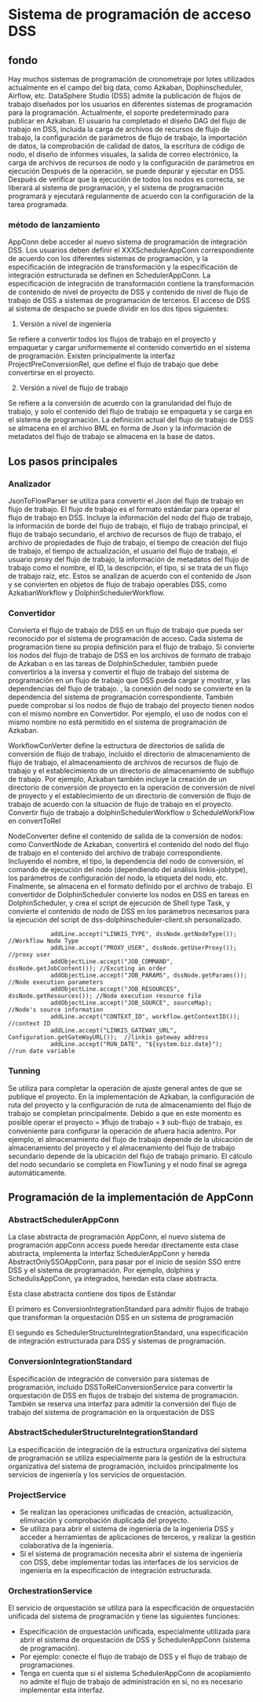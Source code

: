 # Sistema de programación de acceso DSS

## fondo

Hay muchos sistemas de programación de cronometraje por lotes utilizados actualmente en el campo del big data, como Azkaban, Dophinscheduler, Airflow, etc. DataSphere Studio (DSS) admite la publicación de flujos de trabajo diseñados por los usuarios en diferentes sistemas de programación para la programación. Actualmente, el soporte predeterminado para publicar en Azkaban. El usuario ha completado el diseño DAG del flujo de trabajo en DSS, incluida la carga de archivos de recursos de flujo de trabajo, la configuración de parámetros de flujo de trabajo, la importación de datos, la comprobación de calidad de datos, la escritura de código de nodo, el diseño de informes visuales, la salida de correo electrónico, la carga de archivos de recursos de nodo y la configuración de parámetros en ejecución Después de la operación, se puede depurar y ejecutar en DSS. Después de verificar que la ejecución de todos los nodos es correcta, se liberará al sistema de programación, y el sistema de programación programará y ejecutará regularmente de acuerdo con la configuración de la tarea programada.

### método de lanzamiento

AppConn debe acceder al nuevo sistema de programación de integración DSS. Los usuarios deben definir el XXXSchedulerAppConn correspondiente de acuerdo con los diferentes sistemas de programación, y la especificación de integración de transformación y la especificación de integración estructurada se definen en SchedulerAppConn. La especificación de integración de transformación contiene la transformación de contenido de nivel de proyecto de DSS y contenido de nivel de flujo de trabajo de DSS a sistemas de programación de terceros. El acceso de DSS al sistema de despacho se puede dividir en los dos tipos siguientes:

1.  Versión a nivel de ingeniería

Se refiere a convertir todos los flujos de trabajo en el proyecto y empaquetar y cargar uniformemente el contenido convertido en el sistema de programación. Existen principalmente la interfaz ProjectPreConversionRel, que define el flujo de trabajo que debe convertirse en el proyecto.

2.  Versión a nivel de flujo de trabajo

Se refiere a la conversión de acuerdo con la granularidad del flujo de trabajo, y solo el contenido del flujo de trabajo se empaqueta y se carga en el sistema de programación. La definición actual del flujo de trabajo de DSS se almacena en el archivo BML en forma de Json y la información de metadatos del flujo de trabajo se almacena en la base de datos.

## Los pasos principales

### Analizador

JsonToFlowParser se utiliza para convertir el Json del flujo de trabajo en flujo de trabajo. El flujo de trabajo es el formato estándar para operar el flujo de trabajo en DSS. Incluye la información del nodo del flujo de trabajo, la información de borde del flujo de trabajo, el flujo de trabajo principal, el flujo de trabajo secundario, el archivo de recursos de flujo de trabajo, el archivo de propiedades de flujo de trabajo, el tiempo de creación del flujo de trabajo, el tiempo de actualización, el usuario del flujo de trabajo, el usuario proxy del flujo de trabajo, la información de metadatos del flujo de trabajo como el nombre, el ID, la descripción, el tipo, si se trata de un flujo de trabajo raíz, etc. Estos se analizan de acuerdo con el contenido de Json y se convierten en objetos de flujo de trabajo operables DSS, como AzkabanWorkflow y DolphinSchedulerWorkflow.

### Convertidor

Convierta el flujo de trabajo de DSS en un flujo de trabajo que pueda ser reconocido por el sistema de programación de acceso. Cada sistema de programación tiene su propia definición para el flujo de trabajo. Si convierte los nodos del flujo de trabajo de DSS en los archivos de formato de trabajo de Azkaban o en las tareas de DolphinScheduler, también puede convertirlos a la inversa y convertir el flujo de trabajo del sistema de programación en un flujo de trabajo que DSS pueda cargar y mostrar, y las dependencias del flujo de trabajo. , la conexión del nodo se convierte en la dependencia del sistema de programación correspondiente. También puede comprobar si los nodos de flujo de trabajo del proyecto tienen nodos con el mismo nombre en Convertidor. Por ejemplo, el uso de nodos con el mismo nombre no está permitido en el sistema de programación de Azkaban.

WorkflowConVerter define la estructura de directorios de salida de conversión de flujo de trabajo, incluido el directorio de almacenamiento de flujo de trabajo, el almacenamiento de archivos de recursos de flujo de trabajo y el establecimiento de un directorio de almacenamiento de subflujo de trabajo. Por ejemplo, Azkaban también incluye la creación de un directorio de conversión de proyecto en la operación de conversión de nivel de proyecto y el establecimiento de un directorio de conversión de flujo de trabajo de acuerdo con la situación de flujo de trabajo en el proyecto. Convertir flujo de trabajo a dolphinSchedulerWorkflow o ScheduleWorkFlow en convertToRel

NodeConverter define el contenido de salida de la conversión de nodos: como ConvertNode de Azkaban, convertirá el contenido del nodo del flujo de trabajo en el contenido del archivo de trabajo correspondiente. Incluyendo el nombre, el tipo, la dependencia del nodo de conversión, el comando de ejecución del nodo (dependiendo del análisis linkis-jobtype), los parámetros de configuración del nodo, la etiqueta del nodo, etc. Finalmente, se almacena en el formato definido por el archivo de trabajo. El convertidor de DolphinScheduler convierte los nodos en DSS en tareas en DolphinScheduler, y crea el script de ejecución de Shell type Task, y convierte el contenido de nodo de DSS en los parámetros necesarios para la ejecución del script de dss-dolphinscheduler-client.sh personalizado.

```--java
            addLine.accept("LINKIS_TYPE", dssNode.getNodeType());   //Workflow Node Type
            addLine.accept("PROXY_USER", dssNode.getUserProxy());   //proxy user
            addObjectLine.accept("JOB_COMMAND", dssNode.getJobContent()); //Excuting an order
            addObjectLine.accept("JOB_PARAMS", dssNode.getParams());      //Node execution parameters
            addObjectLine.accept("JOB_RESOURCES", dssNode.getResources()); //Node execution resource file
            addObjectLine.accept("JOB_SOURCE", sourceMap);                 //Node's source information
            addLine.accept("CONTEXT_ID", workflow.getContextID());         //context ID
            addLine.accept("LINKIS_GATEWAY_URL", Configuration.getGateWayURL());  //linkis gateway address
            addLine.accept("RUN_DATE", "${system.biz.date}");                    //run date variable
```

### Tunning

Se utiliza para completar la operación de ajuste general antes de que se publique el proyecto. En la implementación de Azkaban, la configuración de ruta del proyecto y la configuración de ruta de almacenamiento del flujo de trabajo se completan principalmente. Debido a que en este momento es posible operar el proyecto = 》flujo de trabajo = 》 sub-flujo de trabajo, es conveniente para configurar la operación de afuera hacia adentro. Por ejemplo, el almacenamiento del flujo de trabajo depende de la ubicación de almacenamiento del proyecto y el almacenamiento del flujo de trabajo secundario depende de la ubicación del flujo de trabajo primario. El cálculo del nodo secundario se completa en FlowTuning y el nodo final se agrega automáticamente.

## Programación de la implementación de AppConn

### AbstractSchedulerAppConn

La clase abstracta de programación AppConn, el nuevo sistema de programación appConn access puede heredar directamente esta clase abstracta, implementa la interfaz SchedulerAppConn y hereda AbstractOnlySSOAppConn, para pasar por el inicio de sesión SSO entre DSS y el sistema de programación. Por ejemplo, dolphins y SchedulisAppConn, ya integrados, heredan esta clase abstracta.

Esta clase abstracta contiene dos tipos de Estándar

El primero es ConversionIntegrationStandard para admitir flujos de trabajo que transforman la orquestación DSS en un sistema de programación

El segundo es SchedulerStructureIntegrationStandard, una especificación de integración estructurada para DSS y sistemas de programación.

### ConversionIntegrationStandard

Especificación de integración de conversión para sistemas de programación, incluido DSSToRelConversionService para convertir la orquestación de DSS en flujos de trabajo del sistema de programación. También se reserva una interfaz para admitir la conversión del flujo de trabajo del sistema de programación en la orquestación de DSS

### AbstractSchedulerStructureIntegrationStandard

La especificación de integración de la estructura organizativa del sistema de programación se utiliza especialmente para la gestión de la estructura organizativa del sistema de programación, incluidos principalmente los servicios de ingeniería y los servicios de orquestación.

### ProjectService

*   Se realizan las operaciones unificadas de creación, actualización, eliminación y comprobación duplicada del proyecto.
*   Se utiliza para abrir el sistema de ingeniería de la ingeniería DSS y acceder a herramientas de aplicaciones de terceros, y realizar la gestión colaborativa de la ingeniería.
*   Si el sistema de programación necesita abrir el sistema de ingeniería con DSS, debe implementar todas las interfaces de los servicios de ingeniería en la especificación de integración estructurada.

### OrchestrationService

El servicio de orquestación se utiliza para la especificación de orquestación unificada del sistema de programación y tiene las siguientes funciones:

*   Especificación de orquestación unificada, especialmente utilizada para abrir el sistema de orquestación de DSS y SchedulerAppConn (sistema de programación).
*   Por ejemplo: conecte el flujo de trabajo de DSS y el flujo de trabajo de programaciones.
*   Tenga en cuenta que si el sistema SchedulerAppConn de acoplamiento no admite el flujo de trabajo de administración en sí, no es necesario implementar esta interfaz.
